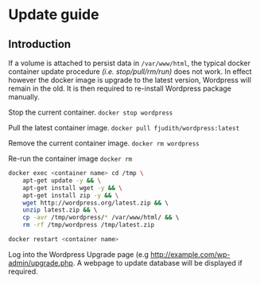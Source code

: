 # Update guide
## Introduction

If a volume is attached to persist data in `/var/www/html`, the typical docker container update procedure _(i.e. stop/pull/rm/run)_ does not work.
In effect however the docker image is upgrade to the latest version, Wordpress will remain in the old.
It is then required to re-install Wordpress package manually.

Stop the current container.
`docker stop wordpress`

Pull the latest container image.
`docker pull fjudith/wordpress:latest`

Remove the current container image.
`docker rm wordpress`

Re-run the container image
`docker rm`

```bash
docker exec <container name> cd /tmp \ 
	apt-get update -y && \
	apt-get install wget -y && \
	apt-get install zip -y && \
	wget http://wordpress.org/latest.zip && \ 
	unzip latest.zip && \ 
	cp -avr /tmp/wordpress/* /var/www/html/ && \ 
	rm -rf /tmp/wordpress /tmp/latest.zip

docker restart <container name>
```

Log into the Wordpress Upgrade page (e.g http://example.com/wp-admin/upgrade.php.
A webpage to update database will be displayed if required.

